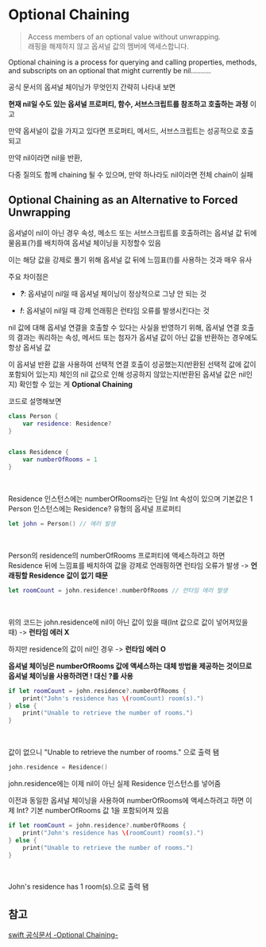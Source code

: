 # Optional Chaining

> Access members of an optional value without unwrapping.
> <br/>
> 래핑을 해제하지 않고 옵셔널 값의 멤버에 액세스합니다.
> <br/>

Optional chaining is a process for querying and calling properties, methods, and subscripts on an optional that might currently be nil..........
<br/>

공식 문서의 옵셔널 체이닝가 무엇인지 간략히 나타내 보면
<br/>

**현재 nil일 수도 있는 옵셔널 프로퍼티, 함수, 서브스크립트를 참조하고 호출하는 과정** 이고
<br/>

만약 옵셔널이 값을 가지고 있다면 프로퍼티, 메서드, 서브스크립트는 성공적으로 호출되고
<br/>

만약 nil이라면 nil을 반환,
<br/>

다중 질의도 함께 chaining 될 수 있으며, 만약 하나라도 nil이라면 전체 chain이 실패
<br/>

## Optional Chaining as an Alternative to Forced Unwrapping

옵셔널이 nil이 아닌 경우 속성, 메소드 또는 서브스크립트를 호출하려는 옵셔널 값 뒤에 물음표(?)를 배치하여 옵셔널 체이닝을 지정할수 있음
<br/>

이는 해당 값을 강제로 풀기 위해 옵셔널 값 뒤에 느낌표(!)를 사용하는 것과 매우 유사
<br/>

주요 차이점은
<br/>

- **_?_**: 옵셔널이 nil일 때 옵셔널 체이닝이 정상적으로 그냥 안 되는 것

- **_!_**: 옵셔널이 nil일 때 강제 언래핑은 런타임 오류를 발생시킨다는 것

nil 값에 대해 옵셔널 연결을 호출할 수 있다는 사실을 반영하기 위해, 옵셔널 연결 호출의 결과는 쿼리하는 속성, 메서드 또는 첨자가 옵셔널 값이 아닌 값을 반환하는 경우에도 항상 옵셔널 값
<br/>

이 옵셔널 반환 값을 사용하여 선택적 연결 호출이 성공했는지(반환된 선택적 값에 값이 포함되어 있는지) 체인의 nil 값으로 인해 성공하지 않았는지(반환된 옵셔널 값은 nil인지) 확인할 수 있는 게 **Optional Chaining**
<br/>

코드로 설명해보면
<br/>

```swift
class Person {
    var residence: Residence?
}


class Residence {
    var numberOfRooms = 1
}

```

<br/>

Residence 인스턴스에는 numberOfRooms라는 단일 Int 속성이 있으며 기본값은 1
</br>
Person 인스턴스에는 Residence? 유형의 옵셔널 프로퍼티

```swift
let john = Person() // 에러 발생
```

<br/>

Person의 residence의 numberOfRooms 프로퍼티에 액세스하려고 하면 Residence 뒤에 느낌표를 배치하여 값을 강제로 언래핑하면 런타임 오류가 발생 -> **언래핑할 Residence 값이 없기 때문**
<br/>

```swift
let roomCount = john.residence!.numberOfRooms // 런타임 에러 발생
```

<br/>

위의 코드는 john.residence에 nil이 아닌 값이 있을 때(Int 값으로 값이 넣어져있을 때) -> **런타임 에러 X**
<br/>

하지만 residence의 값이 nil인 경우 -> **런타임 에러 O**
<br/>

**옵셔널 체이닝은 numberOfRooms 값에 액세스하는 대체 방법을 제공하는 것이므로 옵셔널 체이닝을 사용하려면 ! 대신 ?를 사용**
<br/>

```swift
if let roomCount = john.residence?.numberOfRooms {
    print("John's residence has \(roomCount) room(s).")
} else {
    print("Unable to retrieve the number of rooms.")
}
```

<br/>

값이 없으니 "Unable to retrieve the number of rooms." 으로 출력 됌
<br/>

```swift
john.residence = Residence()
```

john.residence에는 이제 nil이 아닌 실제 Residence 인스턴스를 넣어줌
<br/>

이전과 동일한 옵셔널 체이닝을 사용하여 numberOfRooms에 액세스하려고 하면 이제 Int? 기본 numberOfRooms 값 1을 포함되어져 있음
<br/>

```swift
if let roomCount = john.residence?.numberOfRooms {
    print("John's residence has \(roomCount) room(s).")
} else {
    print("Unable to retrieve the number of rooms.")
}
```

<br/>

John's residence has 1 room(s).으로 출력 됌
<br/>

## 참고

[swift 공식문서 -Optional Chaining-](https://docs.swift.org/swift-book/documentation/the-swift-programming-language/optionalchaining/)
